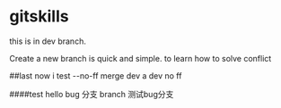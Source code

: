 # gitskills

this is in dev branch.

Create a new branch is quick and simple.  to learn how to solve conflict

##last
now i test --no-ff  merge
dev a  dev no ff 


####test
hello  bug 分支 branch
测试bug分支

